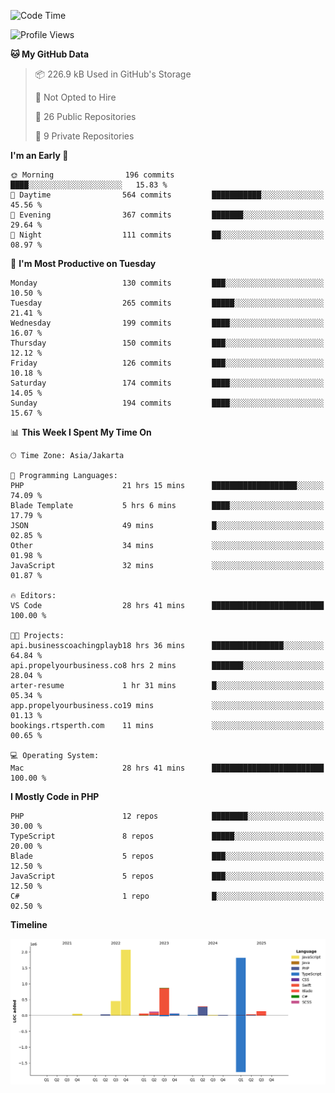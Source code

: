 <!--START_SECTION:waka-->
![Code Time](http://img.shields.io/badge/Code%20Time-834%20hrs%2058%20mins-blue)

![Profile Views](http://img.shields.io/badge/Profile%20Views-1-blue)

**🐱 My GitHub Data** 

> 📦 226.9 kB Used in GitHub's Storage 
 > 
> 🚫 Not Opted to Hire
 > 
> 📜 26 Public Repositories 
 > 
> 🔑 9 Private Repositories 
 > 
**I'm an Early 🐤** 

```text
🌞 Morning                196 commits         ████░░░░░░░░░░░░░░░░░░░░░   15.83 % 
🌆 Daytime                564 commits         ███████████░░░░░░░░░░░░░░   45.56 % 
🌃 Evening                367 commits         ███████░░░░░░░░░░░░░░░░░░   29.64 % 
🌙 Night                  111 commits         ██░░░░░░░░░░░░░░░░░░░░░░░   08.97 % 
```
📅 **I'm Most Productive on Tuesday** 

```text
Monday                   130 commits         ███░░░░░░░░░░░░░░░░░░░░░░   10.50 % 
Tuesday                  265 commits         █████░░░░░░░░░░░░░░░░░░░░   21.41 % 
Wednesday                199 commits         ████░░░░░░░░░░░░░░░░░░░░░   16.07 % 
Thursday                 150 commits         ███░░░░░░░░░░░░░░░░░░░░░░   12.12 % 
Friday                   126 commits         ███░░░░░░░░░░░░░░░░░░░░░░   10.18 % 
Saturday                 174 commits         ████░░░░░░░░░░░░░░░░░░░░░   14.05 % 
Sunday                   194 commits         ████░░░░░░░░░░░░░░░░░░░░░   15.67 % 
```


📊 **This Week I Spent My Time On** 

```text
🕑︎ Time Zone: Asia/Jakarta

💬 Programming Languages: 
PHP                      21 hrs 15 mins      ███████████████████░░░░░░   74.09 % 
Blade Template           5 hrs 6 mins        ████░░░░░░░░░░░░░░░░░░░░░   17.79 % 
JSON                     49 mins             █░░░░░░░░░░░░░░░░░░░░░░░░   02.85 % 
Other                    34 mins             ░░░░░░░░░░░░░░░░░░░░░░░░░   01.98 % 
JavaScript               32 mins             ░░░░░░░░░░░░░░░░░░░░░░░░░   01.87 % 

🔥 Editors: 
VS Code                  28 hrs 41 mins      █████████████████████████   100.00 % 

🐱‍💻 Projects: 
api.businesscoachingplayb18 hrs 36 mins      ████████████████░░░░░░░░░   64.84 % 
api.propelyourbusiness.co8 hrs 2 mins        ███████░░░░░░░░░░░░░░░░░░   28.04 % 
arter-resume             1 hr 31 mins        █░░░░░░░░░░░░░░░░░░░░░░░░   05.34 % 
app.propelyourbusiness.co19 mins             ░░░░░░░░░░░░░░░░░░░░░░░░░   01.13 % 
bookings.rtsperth.com    11 mins             ░░░░░░░░░░░░░░░░░░░░░░░░░   00.65 % 

💻 Operating System: 
Mac                      28 hrs 41 mins      █████████████████████████   100.00 % 
```

**I Mostly Code in PHP** 

```text
PHP                      12 repos            ████████░░░░░░░░░░░░░░░░░   30.00 % 
TypeScript               8 repos             █████░░░░░░░░░░░░░░░░░░░░   20.00 % 
Blade                    5 repos             ███░░░░░░░░░░░░░░░░░░░░░░   12.50 % 
JavaScript               5 repos             ███░░░░░░░░░░░░░░░░░░░░░░   12.50 % 
C#                       1 repo              █░░░░░░░░░░░░░░░░░░░░░░░░   02.50 % 
```



**Timeline**

![Lines of Code chart](https://raw.githubusercontent.com/brstreet2/brstreet2/main/assets/bar_graph.png)


<!--END_SECTION:waka-->
